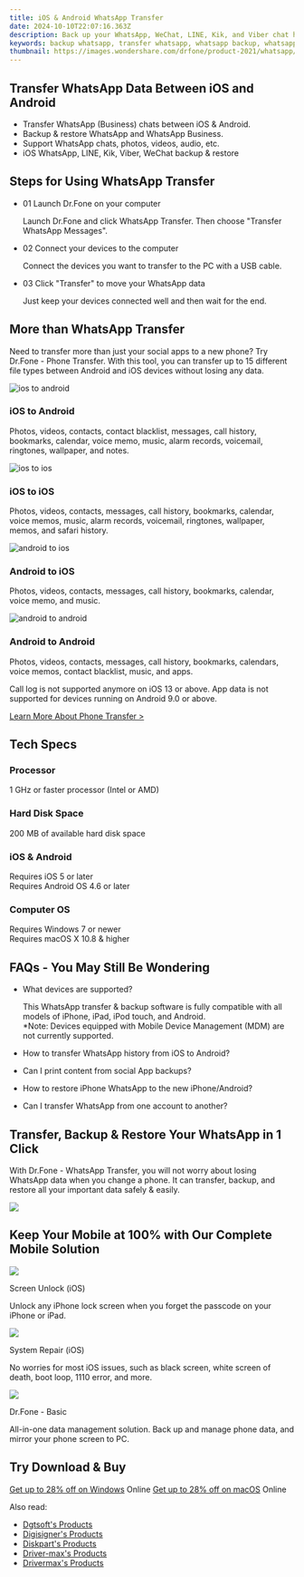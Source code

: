 ```yaml
---
title: iOS & Android WhatsApp Transfer 
date: 2024-10-10T22:07:16.363Z
description: Back up your WhatsApp, WeChat, LINE, Kik, and Viber chat history and attachments. Transfer WhatsApp data between OS without struggle.
keywords: backup whatsapp, transfer whatsapp, whatsapp backup, whatsapp transfer
thumbnail: https://images.wondershare.com/drfone/product-2021/whatsapp/whatsapp-banner.png
---
```


## Transfer WhatsApp Data Between iOS and Android

- Transfer WhatsApp (Business) chats between iOS & Android.
- Backup & restore WhatsApp and WhatsApp Business.
- Support WhatsApp chats, photos, videos, audio, etc.
- iOS WhatsApp, LINE, Kik, Viber, WeChat backup & restore

## Steps for Using WhatsApp Transfer

- 01 Launch Dr.Fone on your computer

    Launch Dr.Fone and click WhatsApp Transfer. Then choose "Transfer WhatsApp Messages".

- 02 Connect your devices to the computer

    Connect the devices you want to transfer to the PC with a USB cable.

- 03 Click "Transfer" to move your WhatsApp data

    Just keep your devices connected well and then wait for the end.

## More than WhatsApp Transfer

Need to transfer more than just your social apps to a new phone? Try Dr.Fone - Phone Transfer. With this tool, you can transfer up to 15 different file types between Android and iOS devices without losing any data.

![ios to android](https://images.wondershare.com/drfone/product-2021/whatsapp/ios-to-android.svg)

### iOS to Android

Photos, videos, contacts, contact blacklist, messages, call history, bookmarks, calendar, voice memo, music, alarm records, voicemail, ringtones, wallpaper, and notes.

![ios to ios](https://images.wondershare.com/drfone/product-2021/whatsapp/ios-to-ios.svg)

### iOS to iOS

Photos, videos, contacts, messages, call history, bookmarks, calendar, voice memos, music, alarm records, voicemail, ringtones, wallpaper, memos, and safari history.

![android to ios](https://images.wondershare.com/drfone/product-2021/whatsapp/android-to-ios.svg)

### Android to iOS

Photos, videos, contacts, messages, call history, bookmarks, calendar, voice memo, and music.

![android to android](https://images.wondershare.com/drfone/product-2021/whatsapp/android-to-android.svg)

### Android to Android

Photos, videos, contacts, messages, call history, bookmarks, calendars, voice memos, contact blacklist, music, and apps.

Call log is not supported anymore on iOS 13 or above. App data is not supported for devices running on Android 9.0 or above.

[Learn More About Phone Transfer >](https://drfone.wondershare.com/phone-switch.html)

## Tech Specs

### Processor

1 GHz or faster processor (Intel or AMD)

### Hard Disk Space

200 MB of available hard disk space

### iOS & Android

Requires iOS 5 or later  
Requires Android OS 4.6 or later

### Computer OS

Requires Windows 7 or newer  
Requires macOS X 10.8 & higher

## FAQs - You May Still Be Wondering

- What devices are supported?

    This WhatsApp transfer & backup software is fully compatible with all models of iPhone, iPad, iPod touch, and Android.  
    \*Note: Devices equipped with Mobile Device Management (MDM) are not currently supported.

- How to transfer WhatsApp history from iOS to Android?

- Can I print content from social App backups?

- How to restore iPhone WhatsApp to the new iPhone/Android?

- Can I transfer WhatsApp from one account to another?

## Transfer, Backup & Restore Your WhatsApp in 1 Click

With Dr.Fone - WhatsApp Transfer, you will not worry about losing WhatsApp data when you change a phone. It can transfer, backup, and restore all your important data safely & easily.

![](https://images.wondershare.com/drfone/product-2021/whatsapp/whatsapp-img5.png)

## Keep Your Mobile at 100% with Our Complete Mobile Solution

![](https://images.wondershare.com/drfone/product-2021/password/img_screen_unlock.svg)

Screen Unlock (iOS)

Unlock any iPhone lock screen when you forget the passcode on your iPhone or iPad.

![](https://images.wondershare.com/drfone/product-2021/password/img_phone_manager.svg)

System Repair (iOS)

No worries for most iOS issues, such as black screen, white screen of death, boot loop, 1110 error, and more.

![](https://images.wondershare.com/drfone/product-2021/password/img_phone_backup.svg)

Dr.Fone - Basic

All-in-one data management solution. Back up and manage phone data, and mirror your phone screen to PC.

## Try Download & Buy

[Get up to 28% off on Windows](https://secure.2checkout.com/order/cart.php?PRODS=27852413&QTY=1&AFFILIATE=108875&CART=1) Online
[Get up to 28% off on macOS](https://secure.2checkout.com/order/cart.php?PRODS=27852549&QTY=1&AFFILIATE=108875&CART=1) Online

<ins class="adsbygoogle"
    style="display:block"
    data-ad-format="autorelaxed"
    data-ad-client="ca-pub-7571918770474297"
    data-ad-slot="1223367746"></ins>

<span class="atpl-alsoreadstyle">Also read:</span>
<div><ul>
<li><a href="https://tools.techidaily.com/dgtsoft/products/"><u>Dgtsoft's Products</u></a></li>
<li><a href="https://tools.techidaily.com/digisigner/products/"><u>Digisigner's Products</u></a></li>
<li><a href="https://tools.techidaily.com/diskpart/products/"><u>Diskpart's Products</u></a></li>
<li><a href="https://tools.techidaily.com/driver-max/products/"><u>Driver-max's Products</u></a></li>
<li><a href="https://tools.techidaily.com/drivermax/products/"><u>Drivermax's Products</u></a></li>
</ul></div>

